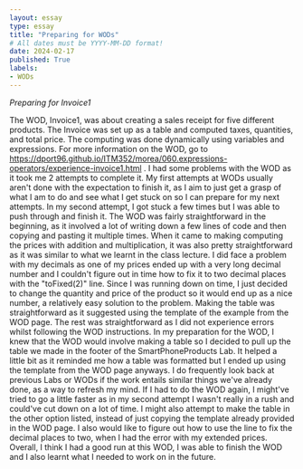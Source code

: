```yaml
---
layout: essay
type: essay
title: "Preparing for WODs"
# All dates must be YYYY-MM-DD format!
date: 2024-02-17
published: True
labels: 
- WODs
---
```

*Preparing for Invoice1*

The WOD, Invoice1, was about creating a sales receipt for five different products. The Invoice was set up as a table and computed taxes, quantities, and total price. The computing was done dynamically using variables and expressions. For more information on the WOD, go to https://dport96.github.io/ITM352/morea/060.expressions-operators/experience-invoice1.html . I had some problems with the WOD as it took me 2 attempts to complete it. My first attempts at WODs usually aren't done with the expectation to finish it, as I aim to just get a grasp of what I am to do and see what I get stuck on so I can prepare for my next attempts. In my second attempt, I got stuck a few times but I was able to push through and finish it. The WOD was fairly straightforward in the beginning, as it involved a lot of writing down a few lines of code and then copying and pasting it multiple times. When it came to making computing the prices with addition and multiplication, it was also pretty straightforward as it was similar to what we learnt in the class lecture. I did face a problem with my decimals as one of my prices ended up with a very long decimal number and I couldn't figure out in time how to fix it to two decimal places with the "toFixed(2)" line. Since I was running down on time, I just decided to change the quantity and price of the product so it would end up as a nice number, a relatively easy solution to the problem. Making the table was straightforward as it suggested using the template of the example from the WOD page. The rest was straightforward as I did not experience errors whilst following the WOD instructions. In my preparation for the WOD, I knew that the WOD would involve making a table so I decided to pull up the table we made in the footer of the SmartPhoneProducts Lab. It helped a little bit as it reminded me how a table was formatted but I ended up using the template from the WOD page anyways. I do frequently look back at previous Labs or WODs if the work entails similar things we've already done, as a way to refresh my mind. If I had to do the WOD again, I might've tried to go a little faster as in my second attempt I wasn't really in a rush and could've cut down on a lot of time. I might also attempt to make the table in the other option listed, instead of just copying the template already provided in the WOD page. I also would like to figure out how to use the line to fix the decimal places to two, when I had the error with my extended prices. Overall, I think I had a good run at this WOD, I was able to finish the WOD and I also learnt what I needed to work on in the future.
